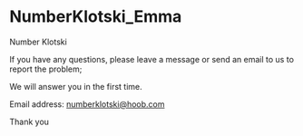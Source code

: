 # NumberKlotski_Emma

Number Klotski

If you have any questions, please leave a message or send an email to us to report the problem;

We will answer you in the first time.

Email address: numberklotski@hoob.com

Thank you



